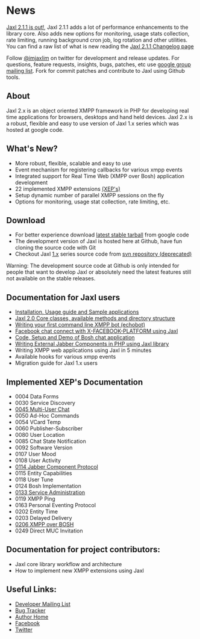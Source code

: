# News
[Jaxl 2.1.1 is out!](http://code.google.com/p/jaxl/downloads/list), Jaxl 2.1.1 adds a lot of performance enhancements to the library core. Also adds new options for monitoring, usage stats collection, rate limiting, running background cron job, log rotation and other utilities. You can find a raw list of what is new reading the [Jaxl 2.1.1 Changelog page](http://bit.ly/jaxl211)

Follow [@imjaxlim](http://twitter.com/imjaxlim) on twitter for development and release updates. For questions, feature requests, insights, bugs, patches, etc use [google group mailing list](http://groups.google.com/group/jaxl). Fork for commit patches and contribute to Jaxl using Github tools.

## About

Jaxl 2.x is an object oriented XMPP framework in PHP for developing real time applications
for browsers, desktops and hand held devices. Jaxl 2.x is a robust, flexible and easy to use
version of Jaxl 1.x series which was hosted at google code.

## What's New?

* More robust, flexible, scalable and easy to use
* Event mechanism for registering callbacks for various xmpp events
* Integrated support for Real Time Web (XMPP over Bosh) application development
* 22 implemented XMPP extensions [(XEP's)](http://xmpp.org/extensions/)
* Setup dynamic number of parallel XMPP sessions on the fly
* Options for monitoring, usage stat collection, rate limiting, etc.

## Download

* For better experience download [latest stable tarball](http://code.google.com/p/jaxl/downloads/list) from google code
* The development version of Jaxl is hosted here at Github, have fun cloning the source code with Git
* Checkout Jaxl [1.x](http://code.google.com/p/jaxl/downloads/list?can=4&q=&colspec=Filename+Summary+Uploaded+Size+DownloadCount) series source code from [svn repository (deprecated)](http://code.google.com/p/jaxl/source/browse/)

Warning: The development source code at Github is only intended for people that want to develop Jaxl or absolutely need the latest features still not available on the stable releases.

## Documentation for Jaxl users

* [Installation, Usage guide and Sample applications](http://abhinavsingh.com/blog/2010/08/jaxl-2-0-installation-usage-guide-and-example-apps/)
* [Jaxl 2.0 Core classes, available methods and directory structure](http://abhinavsingh.com/blog/2010/08/jaxl-2-0-core-classes-available-methods-and-directory-structure/)
* [Writing your first command line XMPP bot (echobot)](http://abhinavsingh.com/blog/2010/08/writing-a-command-line-xmpp-bot-echobot-using-jaxl-2-0/)
* [Facebook chat connect with X-FACEBOOK-PLATFORM using Jaxl](http://abhinavsingh.com/blog/2010/08/facebook-chat-connect-with-x-facebook-platform-using-jaxl-2-0/)
* [Code, Setup and Demo of Bosh chat application](http://abhinavsingh.com/blog/2010/08/php-code-setup-and-demo-of-jaxl-boshchat-application/)
* [Writing External Jabber Components in PHP using Jaxl library](http://abhinavsingh.com/blog/2010/08/how-to-write-external-jabber-components-in-php-using-jaxl-library/)
* Writing XMPP web applications using Jaxl in 5 minutes
* Available hooks for various xmpp events
* Migration guide for Jaxl 1.x users

## Implemented XEP's Documentation

* 0004 Data Forms
* 0030 Service Discovery
* [0045 Multi-User Chat](http://abhinavsingh.com/blog/2010/08/xep-0045-%e2%80%93-multi-user-chat-muc-available-methods-in-jaxl-2-0/)
* 0050 Ad-Hoc Commands
* 0054 VCard Temp
* 0060 Publisher-Subscriber
* 0080 User Location
* 0085 Chat State Notification
* 0092 Software Version
* 0107 User Mood
* 0108 User Activity
* [0114 Jabber Component Protocol](http://abhinavsingh.com/blog/2010/08/how-to-write-external-jabber-components-in-php-using-jaxl-library/)
* 0115 Entity Capabilities
* 0118 User Tune
* 0124 Bosh Implementation
* [0133 Service Administration](http://abhinavsingh.com/blog/2010/08/xep-0133-service-administration-available-methods-in-jaxl-2-0/)
* 0119 XMPP Ping
* 0163 Personal Eventing Protocol
* 0202 Entity Time
* 0203 Delayed Delivery
* [0206 XMPP over BOSH](http://abhinavsingh.com/blog/2010/08/php-code-setup-and-demo-of-jaxl-boshchat-application/)
* 0249 Direct MUC Invitation

## Documentation for project contributors:

* Jaxl core library workflow and architecture
* How to implement new XMPP extensions using Jaxl

## Useful Links:

* [Developer Mailing List](http://groups.google.com/group/jaxl)
* [Bug Tracker](http://code.google.com/p/jaxl/issues/list?can=1&q=)
* [Author Home](http://abhinavsingh.com/)
* [Facebook](http://www.facebook.com/imjaxlim)
* [Twitter](http://twitter.com/imjaxlim)
